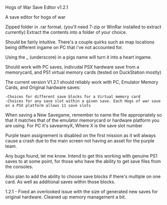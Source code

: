 Hogs of War Save Editor v1.2.1

A save editor for hogs of war

Zipped folder in .rar format. (you'll need 7-zip or WinRar installed to extract currently) Extract the contents into a folder of your choice.

Should be fairly intuitive. There's a couple quirks such as map locations being different ingame on PC that i've not accounted for. 

Using the _ (underscore) in a pigs name will turn it into a heart ingame.

Should work with PC saves, indivudal PSX hardware save from a memorycard, and PS1 virtual memory cards (tested on DuckStation mostly)

The current version V1.2.1 should reliably work with PC, Emulator Memory Cards, and Original hardware saves:
	
	-Choices for different save blocks for a Virtual memory card
	-Choices for any save slot within a given save. Each Hogs of war save on a PSX platform allows 11 save slots

When saving a New Savegame, remember to name the file appropriately so that it matches that of the emulator memorycard or hardware platform you are using. For PC it's savearmyX, Where X is the save slot number

Purple team assignement is disabled on the first mission as it will always cause a crash due to the main screen not having an asset for the purple team.

Any bugs found, let me know. Intend to get this working with genuine PS1 saves to at some point, for those who have the ability to get save files from the consoles.

Also plan to add the ability to choose save blocks if there's multiple on one card. As well as additional saves within those blocks.

1.2.1 - Fixed an overlooked issue with the size of generated new saves for original hardware. Cleaned up memory management a bit.
